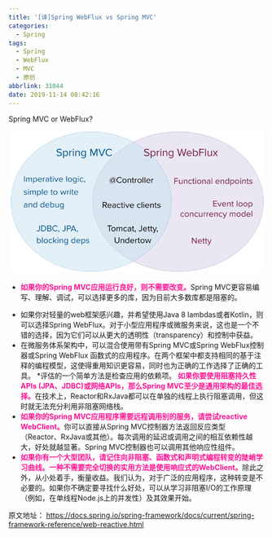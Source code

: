 ```yaml
---
title: '[译]Spring WebFlux vs Spring MVC'
categories:
  - Spring
tags:
  - Spring
  - WebFlux
  - MVC
  - 原创
abbrlink: 31044
date: 2019-11-14 08:42:16
---
```


Spring MVC or WebFlux?

<!-- more -->

![](/images/spring-webflux-vs-spring-mvc/spring-mvc-and-webflux-venn.png)

* <font color=DeepPink>**如果你的Spring MVC应用运行良好，则不需要改变。**</font>Spring MVC更容易编写、理解、调试，可以选择更多的库，因为目前大多数库都是阻塞的。
<!-- * If you are already shopping for a non-blocking web stack, Spring WebFlux offers the same execution model benefits as others in this space and also provides a choice of servers (Netty, Tomcat, Jetty, Undertow, and Servlet 3.1+ containers), a choice of programming models (annotated controllers and functional web endpoints), and a choice of reactive libraries (Reactor, RxJava, or other). -->
* 如果你对轻量的web框架感兴趣，并希望使用Java 8 lambdas或者Kotlin，则可以选择Spring WebFlux。对于小型应用程序或微服务来说，这也是一个不错的选择，因为它们可以从更大的透明性（transparency）和控制中获益。
* 在微服务体系架构中，可以混合使用带有Spring MVC或Spring WebFlux控制器或Spring WebFlux 函数式的应用程序。在两个框架中都支持相同的基于注释的编程模型，这使得重用知识更容易，同时也为正确的工作选择了正确的工具。
*评估的一个简单方法是检查应用的依赖项。 <font color=DeepPink>**如果你要使用阻塞持久性APIs (JPA、JDBC)或网络APIs，那么Spring MVC至少是通用架构的最佳选择。**</font>在技术上，Reactor和RxJava都可以在单独的线程上执行阻塞调用，但这时就无法充分利用非阻塞网络栈。
* <font color=DeepPink>**如果你的Spring MVC应用程序需要远程调用别的服务，请尝试reactive WebClient。**</font>你可以直接从Spring MVC控制器方法返回反应类型（Reactor、RxJava或其他）。每次调用的延迟或调用之间的相互依赖性越大，好处就越显著。Spring MVC控制器也可以调用其他响应性组件。
* <font color=DeepPink>**如果你有一个大型团队，请记住向非阻塞、函数式和声明式编程转变的陡峭学习曲线。一种不需要完全切换的实用方法是使用响应式的WebClient。**</font>除此之外，从小处着手，衡量收益。我们认为，对于广泛的应用程序，这种转变是不必要的。如果你不确定要寻找什么好处，可以从学习非阻塞I/O的工作原理（例如，在单线程Node.js上的并发性）及其效果开始。

原文地址：
https://docs.spring.io/spring-framework/docs/current/spring-framework-reference/web-reactive.html